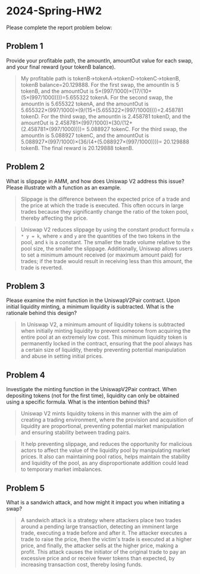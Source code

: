 # 2024-Spring-HW2

Please complete the report problem below:

## Problem 1
Provide your profitable path, the amountIn, amountOut value for each swap, and your final reward (your tokenB balance).

> My profitable path is tokenB->tokenA->tokenD->tokenC->tokenB, tokenB balance=20.129888.
> For the first swap, the amountIn is 5 tokenB, and the amountOut is 5×(997/1000)×(17/(10+(5×(997/1000))))=5.655322 tokenA.
> For the second swap, the amountIn is 5.655322 tokenA, and the amountOut is 5.655322×(997/1000)×(9/(15+(5.655322×(997/1000))))=2.458781 tokenD.
> For the third swap, the amountIn is 2.458781 tokenD, and the amountOut is 2.458781×(997/1000)×(30/(12+(2.458781×(997/1000))))= 5.088927 tokenC.
> For the third swap, the amountIn is 5.088927 tokenC, and the amountOut is 5.088927×(997/1000)×(36/(4+(5.088927×(997/1000))))= 20.129888 tokenB.
> The final reward is 20.129888 tokenB.

## Problem 2
What is slippage in AMM, and how does Uniswap V2 address this issue? Please illustrate with a function as an example.

> Slippage is the difference between the expected price of a trade and the price at which the trade is executed. This often occurs in large trades because they significantly change the ratio of the token pool, thereby affecting the price.

> Uniswap V2 reduces slippage by using the constant product formula `x * y = k`, where `x` and `y` are the quantities of the two tokens in the pool, and `k` is a constant. The smaller the trade volume relative to the pool size, the smaller the slippage. Additionally, Uniswap allows users to set a minimum amount received (or maximum amount paid) for trades; if the trade would result in receiving less than this amount, the trade is reverted.

## Problem 3
Please examine the mint function in the UniswapV2Pair contract. Upon initial liquidity minting, a minimum liquidity is subtracted. What is the rationale behind this design?

> In Uniswap V2, a minimum amount of liquidity tokens is subtracted when initially minting liquidity to prevent someone from acquiring the entire pool at an extremely low cost. This minimum liquidity token is permanently locked in the contract, ensuring that the pool always has a certain size of liquidity, thereby preventing potential manipulation and abuse in setting initial prices.

## Problem 4
Investigate the minting function in the UniswapV2Pair contract. When depositing tokens (not for the first time), liquidity can only be obtained using a specific formula. What is the intention behind this?

> Uniswap V2 mints liquidity tokens in this manner with the aim of creating a trading environment, where the provision and acquisition of liquidity are proportional, preventing potential market manipulation and ensuring stability between trading pairs.

> It help preventing slippage, and reduces the opportunity for malicious actors to affect the value of the liquidity pool by manipulating market prices.
It also can maintaining pool ratios, helps maintain the stability and liquidity of the pool, as any disproportionate addition could lead to temporary market imbalances.

## Problem 5
What is a sandwich attack, and how might it impact you when initiating a swap?

> A sandwich attack is a strategy where attackers place two trades around a pending large transaction, detecting an imminent large trade, executing a trade before and after it. The attacker executes a trade to raise the price, then the victim's trade is executed at a higher price, and finally, the attacker sells at the higher price, making a profit. 
This attack causes the initiator of the original trade to pay an excessive price and or receive fewer tokens than expected, by increasing transaction cost, thereby losing funds.

